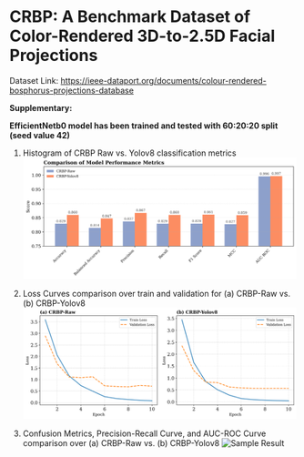 # CRBP: A Benchmark Dataset of Color-Rendered 3D-to-2.5D Facial Projections

Dataset Link: https://ieee-dataport.org/documents/colour-rendered-bosphorus-projections-database

**Supplementary:**

**EfficientNetb0 model has been trained and tested with 60:20:20 split (seed value 42)**

1. Histogram of CRBP Raw vs. Yolov8 classification metrics
![Sample Result](images/metrics_comparison.png)

2. Loss Curves comparison over train and validation for (a) CRBP-Raw vs. (b) CRBP-Yolov8
![Sample Result](images/loss_curves_side_by_side.png)

3. Confusion Metrics, Precision-Recall Curve, and AUC-ROC Curve comparison over (a) CRBP-Raw vs. (b) CRBP-Yolov8
![Sample Result](images/combined_metrics_vertical.png)
